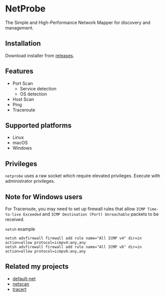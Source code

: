 # NetProbe
The Simple and High-Performance Network Mapper for discovery and management.

## Installation
Download installer from [releases](https://github.com/shellrow/netprobe/releases).

## Features
- Port Scan
    - Service detection
    - OS detection
- Host Scan
- Ping
- Traceroute

## Supported platforms
- Linux
- macOS
- Windows

## Privileges
`netprobe` uses a raw socket which require elevated privileges.  Execute with administrator privileges.

## Note for Windows users
For Traceroute, you may need to set up firewall rules that allow `ICMP Time-to-live Exceeded` and `ICMP Destination (Port) Unreachable` packets to be received.

`netsh` example 
```
netsh advfirewall firewall add rule name="All ICMP v4" dir=in action=allow protocol=icmpv4:any,any
netsh advfirewall firewall add rule name="All ICMP v6" dir=in action=allow protocol=icmpv6:any,any
```

## Related my projects
- [default-net](https://github.com/shellrow/default-net)
- [netscan](https://github.com/shellrow/netscan)
- [tracert](https://github.com/shellrow/tracert)